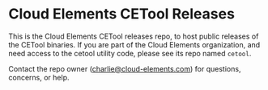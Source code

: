 # Cloud Elements CETool Releases

This is the Cloud Elements CETool releases repo, to host public releases
of the CETool binaries. If you are part of the Cloud Elements
organization, and need access to the cetool utility code, please see its
repo named `cetool`.

Contact the repo owner (charlie@cloud-elements.com) for questions,
concerns, or help.
